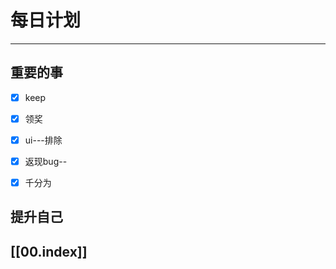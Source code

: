 
# 每日计划
---
## 重要的事

- [x]  keep
- [x]  领奖
- [x]  ui---排除
- [x] 返现bug--
- [x] 千分为



## 提升自己

  



## [[00.index]]










